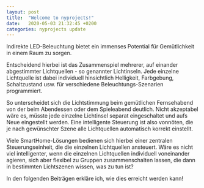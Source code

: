 ```yaml
---
layout: post
title:  "Welcome to nyprojects!"
date:   2020-05-03 21:32:45 +0200
categories: nyprojects update
---
```

Indirekte LED-Beleuchtung bietet ein immenses Potential für Gemütlichkeit in einem Raum zu sorgen. 

Entscheidend hierbei ist das
Zusammenspiel mehrerer, auf einander abgestimmter Lichtquellen - so genannter Lichtinseln. Jede einzelne Lichtquelle ist dabei individuell hinsichtlich Helligkeit, Farbgebung, Schaltzustand usw. für verschiedene Beleuchtungs-Szenarien programmiert.

So unterscheidet sich die Lichtstimmung beim gemütlichen Fernsehabend von der beim Abendessen oder dem Spieleabend deutlich.
Nicht akzeptabel wäre es, müsste jede einzelne Lichtinsel separat eingeschaltet und aufs Neue eingestellt werden. 
Eine intelligente Steuerung ist also vonnöten, die je nach gewünschter Szene alle Lichtquellen automatisch korrekt einstellt.

Viele SmartHome-Lösungen bedienen sich hierbei einer zentralen Steuerungseinheit, die die einzelnen Lichtquellen ansteuert.
Wäre es nicht viel intelligenter, wenn die einzelnen Lichtquellen individuell voneinander agieren, sich aber flexibel zu Gruppen zusammenschalten lassen, die dann in bestimmten Lichtszenen wissen, was zu tun ist?

In den folgenden Beiträgen erkläre ich, wie dies erreicht werden kann!
